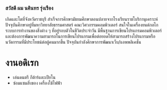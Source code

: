 ### สวัสดี ผม นคินทร รุ่งเรือง 
เกิดและโตที่จังหวัดราชบุรี สำเร็จการศึกษามัธยมศึกษาตอนปลายจากโรงเรียนราชโบริกานุเคราะห์ 
ปัจจุบันศึกษาอยู่ที่มหาวิทยาลัยธรรมศาสตร์ คณะวิศวกรรมคอมพิวเตอร์
สนใจในเครื่องยนต์กลไก ระบบการทำงานของสิ่งต่าง ๆ ที่อยู่รอบตัวในชีวิตประจำวัน
มีพื้นฐานการเขียนโปรแกรมคอมพิวเตอร์และต้องการพัฒนาความสามารถในการเขียนโปรแกรมเพื่อต่อยอดให้สามารถสร้างโปรแกรมหรือนวัตกรรมที่มีประโยชน์ต่อผู้คนมากขึ้น
ปัจจุบันกำลังศึกษาการพัฒนาเว็บ/แอพพลิเคชั่น

# งานอดิเรก
- เล่นดนตรี กีต้าร์และเปียโน 
- ซ่อมแซมสิ่งของ เครื่องใช้ไฟฟ้า




